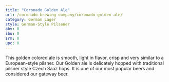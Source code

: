 ```yaml
---
title: "Coronado Golden Ale"
url: /coronado-brewing-company/coronado-golden-ale/
category: German Lager
style: German-Style Pilsener
abv: 0
ibu: 0
srm: 0
upc: 0
---
```

This golden colored ale is smooth, light in flavor, crisp and very similar to a European-style pilsner. Our Golden ale is delicately hopped with traditional pilsner style Czech Saaz hops. It is one of our most popular beers and considered our gateway beer.
